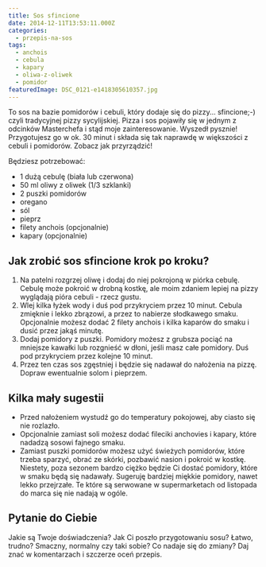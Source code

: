 ```yaml
---
title: Sos sfincione
date: 2014-12-11T13:53:11.000Z
categories: 
  - przepis-na-sos
tags: 
  - anchois
  - cebula
  - kapary
  - oliwa-z-oliwek
  - pomidor
featuredImage: DSC_0121-e1418305610357.jpg
---
```


To sos na bazie pomidorów i cebuli, który dodaje się do pizzy... sfincione;-) czyli tradycyjnej pizzy sycylijskiej. Pizza i sos pojawiły się w jednym z odcinków Masterchefa i stąd moje zainteresowanie. Wyszedł pysznie! Przygotujesz go w ok. 30 minut i składa się tak naprawdę w większości z cebuli i pomidorów. Zobacz jak przyrządzić!

Będziesz potrzebować:

- 1 dużą cebulę (biała lub czerwona)
- 50 ml oliwy z oliwek (1/3 szklanki)
- 2 puszki pomidorów
- oregano
- sól
- pieprz
- filety anchois (opcjonalnie)
- kapary (opcjonalnie)

## Jak zrobić sos sfincione krok po kroku?

1. Na patelni rozgrzej oliwę i dodaj do niej pokrojoną w piórka cebulę. Cebulę może pokroić w drobną kostkę, ale moim zdaniem lepiej na pizzy wyglądają pióra cebuli - rzecz gustu.
2. Wlej kilka łyżek wody i duś pod przykryciem przez 10 minut. Cebula zmięknie i lekko zbrązowi, a przez to nabierze słodkawego smaku. Opcjonalnie możesz dodać 2 filety anchois i kilka kaparów do smaku i dusić przez jakąś minutę.
3. Dodaj pomidory z puszki. Pomidory możesz z grubsza pociąć na mniejsze kawałki lub rozgnieść w dłoni, jeśli masz całe pomidory. Duś pod przykryciem przez kolejne 10 minut.
4. Przez ten czas sos zgęstniej i będzie się nadawał do nałożenia na pizzę. Dopraw ewentualnie solom i pieprzem.

## Kilka mały sugestii

- Przed nałożeniem wystudź go do temperatury pokojowej, aby ciasto się nie rozlazło.
- Opcjonalnie zamiast soli możesz dodać fileciki anchovies i kapary, które nadadzą sosowi fajnego smaku.
- Zamiast puszki pomidorów możesz użyć świeżych pomidorów, które trzeba sparzyć, obrać ze skórki, pozbawić nasion i pokroić w kostkę. Niestety, poza sezonem bardzo ciężko będzie Ci dostać pomidory, które w smaku będą się nadawały. Sugeruję bardziej miękkie pomidory, nawet lekko przejrzałe. Te które są serwowane w supermarketach od listopada do marca się nie nadają w ogóle.

## Pytanie do Ciebie

Jakie są Twoje doświadczenia? Jak Ci poszło przygotowaniu sosu? Łatwo, trudno? Smaczny, normalny czy taki sobie? Co nadaje się do zmiany? Daj znać w komentarzach i szczerze oceń przepis.
